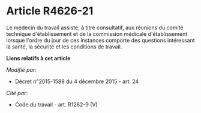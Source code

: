 # Article R4626-21

Le médecin du travail assiste, à titre consultatif, aux réunions du comité technique d'établissement et de la commission
médicale d'établissement lorsque l'ordre du jour de ces instances comporte des questions intéressant la santé, la sécurité et
les conditions de travail.

**Liens relatifs à cet article**

_Modifié par_:

  - Décret n°2015-1588 du 4 décembre 2015 - art. 24

_Cité par_:

  - Code du travail - art. R1262-9 (V)
